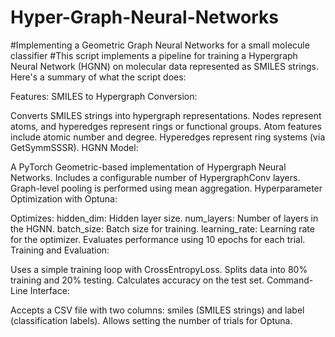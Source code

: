 # Hyper-Graph-Neural-Networks
#Implementing a Geometric Graph Neural Networks for a small molecule classifier
#This script implements a pipeline for training a Hypergraph Neural Network (HGNN) on molecular data represented as SMILES strings. Here's a summary of what the script does:

Features:
SMILES to Hypergraph Conversion:

Converts SMILES strings into hypergraph representations.
Nodes represent atoms, and hyperedges represent rings or functional groups.
Atom features include atomic number and degree.
Hyperedges represent ring systems (via GetSymmSSSR).
HGNN Model:

A PyTorch Geometric-based implementation of Hypergraph Neural Networks.
Includes a configurable number of HypergraphConv layers.
Graph-level pooling is performed using mean aggregation.
Hyperparameter Optimization with Optuna:

Optimizes:
hidden_dim: Hidden layer size.
num_layers: Number of layers in the HGNN.
batch_size: Batch size for training.
learning_rate: Learning rate for the optimizer.
Evaluates performance using 10 epochs for each trial.
Training and Evaluation:

Uses a simple training loop with CrossEntropyLoss.
Splits data into 80% training and 20% testing.
Calculates accuracy on the test set.
Command-Line Interface:

Accepts a CSV file with two columns: smiles (SMILES strings) and label (classification labels).
Allows setting the number of trials for Optuna.
